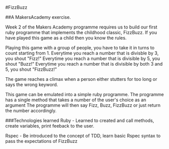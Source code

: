 #FizzBuzz

##A MakersAcademy exercise.

Week 2 of the Makers Academy programme requires us to build our first ruby programme that implements the childhood classic, FizzBuzz.
If you have played this game as a child then you know the rules.

Playing this game with a group of people, you have to take it in turns to count starting from 1.
Everytime you reach a number that is divisble by 3, you shout "Fizz!"
Everytime you reach a number that is divisible by 5, you shout "Buzz!"
Everytime you reach a number that is divisible by both 3 and 5, you shout "FizzBuzz!"

The game reaches a climax when a person either stutters for too long or says the wrong keyword. 

This game can be emulated into a simple ruby programme. 
The programme has a single method that takes a number of the user's choice as an argument
The programme will then say Fizz, Buzz, FizzBuzz or just return the number accordingly.

###Technologies learned
Ruby - Learned to created and call methods, create variables, print feeback to the user.

Rspec - Be introduced to the concept of TDD, learn basic Rspec syntax to pass the expectations of FizzBuzz
